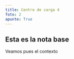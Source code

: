 ```yaml
---
title: Centro de carga 4
foto: 2
apunte: True
---
```

## Esta es la nota base
Veamos pues el contexto
